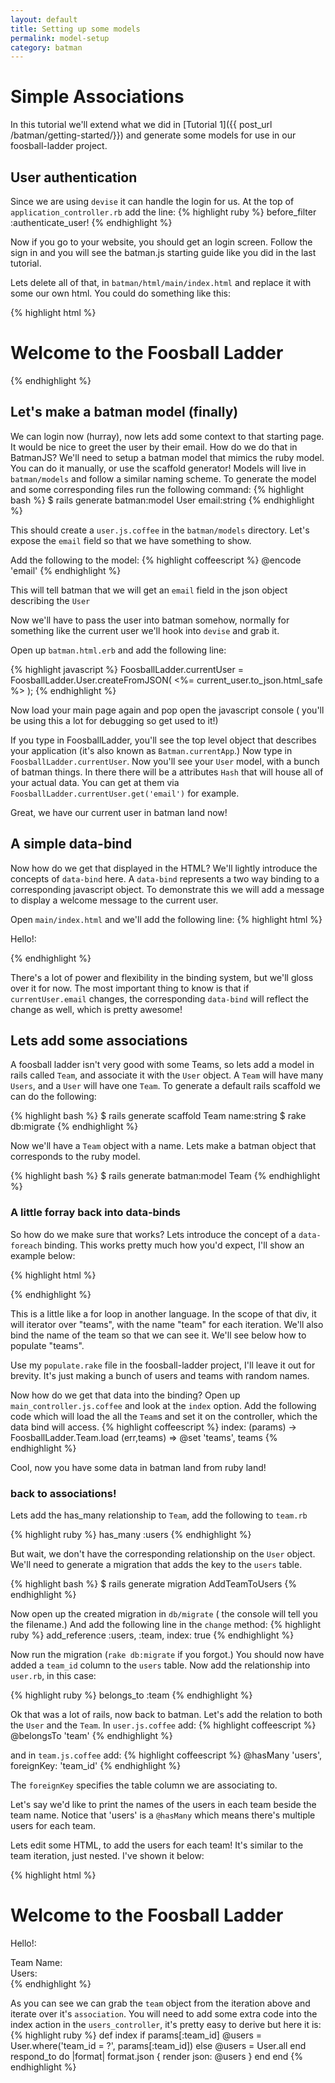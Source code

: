```yaml
---
layout: default
title: Setting up some models
permalink: model-setup
category: batman
---
```


# Simple Associations

In this tutorial we'll extend what we did in [Tutorial 1]({{ post_url /batman/getting-started/}}) and generate some models for use in our foosball-ladder project.
  
## User authentication

Since we are using `devise` it can handle the login for us.  At the top  of `application_controller.rb` add the line:
{% highlight ruby %}
before_filter :authenticate_user!
{% endhighlight %}

Now if you go to your website, you should get an login screen.  Follow the sign in and
you will see the batman.js starting guide like you did in the last tutorial.
  
Lets delete all of that, in `batman/html/main/index.html` and replace it with some our  own html.  You could do something like this:
  
{% highlight html %}
<div>
  <h1>Welcome to the Foosball Ladder</h1>
</div>
{% endhighlight %}
  
## Let's make a batman model (finally)

  We can login now (hurray), now lets add some context to that starting page.  It would be nice to greet the user by their email.  How do we do that in BatmanJS?  We'll need to setup a  batman model that mimics the ruby model.  You can do it manually, or use the scaffold generator! Models will live in `batman/models` and follow a similar naming scheme.  To generate the model and some corresponding files run the following command:
{% highlight bash %}
$ rails generate batman:model User email:string
{% endhighlight %}
  
This should create a `user.js.coffee` in the `batman/models` directory.  Let's expose the `email` field so that we have something to show.
  
Add the following to the model:
{% highlight coffeescript %}
@encode 'email'
{% endhighlight %}
  
This will tell batman that we will get an `email` field in the json object describing the `User`
  
Now we'll have to pass the user into batman somehow, normally for something like the current user
we'll hook into `devise` and grab it.
  
Open up `batman.html.erb` and add the following line:
  
{% highlight javascript %}
FoosballLadder.currentUser = FoosballLadder.User.createFromJSON( <%= current_user.to_json.html_safe %> );
{% endhighlight %}
  
Now load your main page again and pop open the javascript console ( you'll be using this a lot for debugging so get used to it!)
  
If you type in FoosballLadder, you'll see the top level object that describes your application (it's also known as `Batman.currentApp`.)  Now type in `FoosballLadder.currentUser`.  Now you'll see your `User` model, with a bunch of batman things.  In there there will be a attributes `Hash` that will house all of your actual data.  You can get at them via `FoosballLadder.currentUser.get('email')` for example.
  
Great, we have our current user in batman land now!
  
## A simple data-bind

Now how do we get that displayed in the HTML?  We'll lightly introduce the concepts of `data-bind` here.  A `data-bind` represents a two way binding to a corresponding javascript object.  To demonstrate this we will add a message to display a welcome message to the current user.
  
Open `main/index.html` and we'll add the following line:
{% highlight html %}
<p>Hello!: <span data-bind="currentUser.email"></span></p>
{% endhighlight %}
  
There's a lot of power and flexibility in the binding system, but we'll gloss over it for now.  The most important thing to know is that if `currentUser.email` changes, the corresponding `data-bind` will reflect the change as well, which is pretty awesome!

## Lets add some associations

A foosball ladder isn't very good with some Teams, so lets add a model in rails called `Team`, and associate it with the `User` object.  A `Team` will have many `Users`, and a `User` will have one `Team`.
To generate a default rails scaffold we can do the following:
  
{% highlight bash %}
$ rails generate scaffold Team name:string
$ rake db:migrate
{% endhighlight %}

Now we'll have a `Team` object with a name.  Lets make a batman object that corresponds to the ruby model.

{% highlight bash %}
$ rails generate batman:model Team
{% endhighlight %}
  
### A little forray back into data-binds

So how do we make sure that works?  Lets introduce the concept of a `data-foreach` binding.  This works pretty much how you'd expect, I'll show an example below:
  
{% highlight html %}
<div data-foreach-team="teams">
  <p><span data-bind="team.name"></span></p>
</div>
{% endhighlight %}

This is a little like a for loop in another language.  In the scope of that div, it will iterator over "teams", with the name "team" for each iteration.  We'll also bind the name of the team so that we can see it.  We'll see below how to populate "teams".
  
Use my `populate.rake` file in the foosball-ladder project, I'll leave it out for brevity.  It's just making a bunch of users and teams with random names.
  
Now how do we get that data into the binding?  Open up `main_controller.js.coffee` and look at the `index` option.
Add the following code which will load the all the `Team`s and set it on the controller, which the data bind will access.
{% highlight coffeescript %}
index: (params) ->
  FoosballLadder.Team.load (err,teams) =>
    @set 'teams', teams
{% endhighlight %}
  
Cool, now you have some data in batman land from ruby land!
  
### back to associations!  

Lets add the has_many relationship to `Team`, add the following to `team.rb`

{% highlight ruby %}
has_many :users
{% endhighlight %}

But wait, we don't have the corresponding relationship on the `User` object.  We'll need to generate a migration that adds the key to the `users` table.
  
{% highlight bash %}
$ rails generate migration AddTeamToUsers
{% endhighlight %}
  
Now open up the created migration in `db/migrate` ( the console will tell you the filename.) And add the following line in the `change` method:
{% highlight ruby %}
add_reference :users, :team, index: true
{% endhighlight %}

Now run the migration (`rake db:migrate` if you forgot.) You should now have added a `team_id` column to the `users` table.  Now add the relationship into `user.rb`, in this case:

{% highlight ruby %}
belongs_to :team
{% endhighlight %}
  
Ok that was a lot of rails, now back to batman.  Let's add the relation to both the `User` and the `Team`.  In `user.js.coffee` add:
{% highlight coffeescript %}
@belongsTo 'team'
{% endhighlight %}

and in `team.js.coffee` add:
{% highlight coffeescript %}
@hasMany 'users', foreignKey: 'team_id'
{% endhighlight %}

The `foreignKey` specifies the table column we are associating to.
  
Let's say we'd like to print the names of the users in each team beside the team name.  Notice that 'users' is a `@hasMany` which means there's multiple users for each team.
  
Lets edit some HTML, to add the users for each team!  It's similar to the team iteration, just nested.
I've shown it below:
   
{% highlight html %}
<div>
  <h1>Welcome to the Foosball Ladder</h1>
  <div>
  <p>Hello!: <span data-bind="currentUser.email"></span></p>
  <div data-foreach-team="teams">
    Team Name: <span data-bind="team.name"></span><br/>
    Users: 
    <div data-foreach-user="team.users">
      <span data-bind="user.email"></span></div>
    </div>
  </div>
</div>
{% endhighlight %}
	
As you can see we can grab the `team` object from the iteration above and iterate over it's `association`.  You will need to add some extra code into the index action in the `users_controller`, it's pretty easy to derive but here it is:
{% highlight ruby %}
def index
  if params[:team_id]
    @users = User.where('team_id = ?', params[:team_id])
  else
    @users = User.all
  end
  respond_to do |format|
    format.json { render json: @users }
  end
end
{% endhighlight %}  
